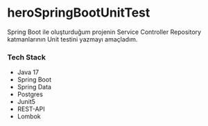 # heroSpringBootUnitTest

Spring Boot ile oluşturduğum projenin Service Controller Repository katmanlarının Unit testini yazmayı amaçladım.

### Tech Stack
- Java 17
- Spring Boot
- Spring Data
- Postgres
- Junit5
- REST-API
- Lombok
